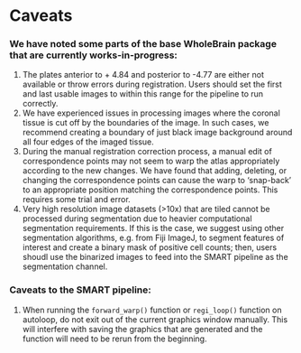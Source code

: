 # Caveats

### We have noted some parts of the base WholeBrain package that are currently works-in-progress:

1) The plates anterior to + 4.84 and posterior to -4.77 are either not available or throw errors during registration. Users should set the first and last usable images to within this range for the pipeline to run correctly.
2) We have experienced issues in processing images where the coronal tissue is cut off by the boundaries of the image. In such cases, we recommend creating a boundary of just black image background around all four edges of the imaged tissue.
3) During the manual registration correction process, a manual edit of correspondence points may not seem to warp the atlas appropriately according to the new changes. We have found that adding, deleting, or changing the correspondence points can cause the warp to ‘snap-back’ to an appropriate position matching the correspondence points. This requires some trial and error.
4) Very high resolution image datasets (>10x) that are tiled cannot be processed during segmentation due to heavier computational segmentation requirements. If this is the case, we suggest using other segmentation algorithms, e.g. from Fiji ImageJ, to segment features of interest and create a binary mask of positive cell counts; then, users shoudl use the binarized images to feed into the SMART pipeline as the segmentation channel.

### Caveats to the SMART pipeline:
1) When running the `forward_warp()` function or `regi_loop()` function on autoloop, do not exit out of the current graphics window manually. This will interfere with saving the graphics that are generated and the function will need to be rerun from the beginning.
